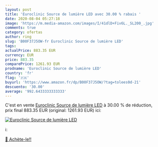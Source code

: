 ```yaml
---
layout: post
title: 'Euroclinic Source de lumière LED avec 30.00 % rabais '
date: 2020-08-04 05:27:18
image: 'https://m.media-amazon.com/images/I/41dlD+Fiv6L._SL200_.jpg'
comments: true
category: ofertas
author: ring
slug: 'B00F37J5OW-fr Euroclinic Source de lumière LED'
tags: 
actualPrice: 883.35 EUR
currency: EUR
price: 883.35
comparePrice: 1261.93 EUR
prodname: 'Euroclinic Source de lumière LED'
country: 'fr'
flag: '🇫🇷'
buyurl: 'https://www.amazon.fr/dp/B00F37J5OW/?tag=tolees0d-21'
descuento: '30.00'
average: '992.6433333333333'
---
```


C'est en vente [Euroclinic Source de lumière LED](https://www.amazon.fr/dp/B00F37J5OW/?tag=tolees0d-21)  à  30.00 % de réduction, prix final  883.35 EUR (original: 1261.93 EUR) ici:

[![Euroclinic Source de lumière LED](https://m.media-amazon.com/images/I/41dlD+Fiv6L._SL200_.jpg)](https://www.amazon.fr/dp/B00F37J5OW/?tag=tolees0d-21)

ℹ️:


[🛒 Achète-le!!](https://www.amazon.fr/dp/B00F37J5OW/?tag=tolees0d-21)
